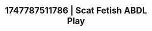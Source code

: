 ---
categories:
- Skin worship
- Morning seduction
- Candlelit scenes
- Romantasy erotica
- Hands behind back
image: /assets/images/1747787511786.jpg
layout: post
seo:
  description: Featured content with artistic Scat Fetish, ABDL Play. HD images available.
  keywords: Scat Fetish, ABDL Play
  og_image: /assets/images/1747787511786.jpg
  schema_type: VisualArtwork
tags:
- '#1747787511786'
- ABDL Play
- Scat Fetish
title: 1747787511786 | Scat Fetish ABDL Play
---